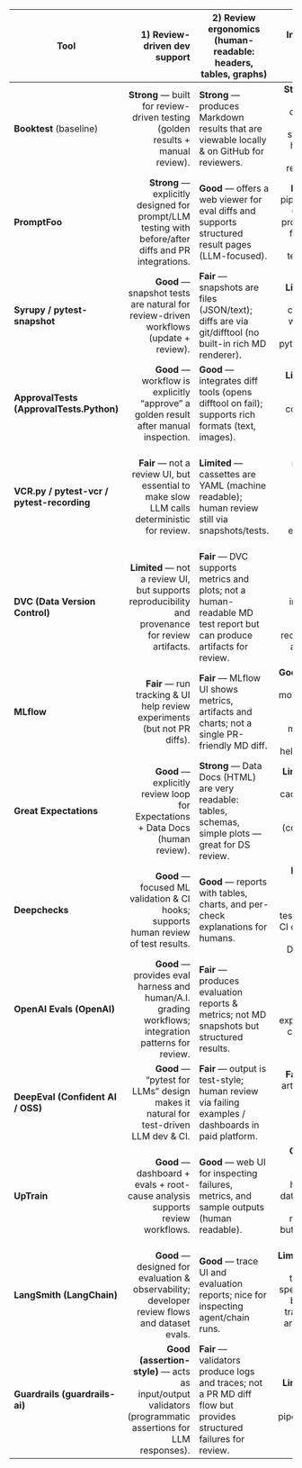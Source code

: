 | Tool                                       |                                                                              1) Review-driven dev support | 2) Review ergonomics (human-readable: headers, tables, graphs)                                                       |                                                                   3) Intermediate caching & iteration speed |                                                                                     4) Regression testing |                                                    5) Snapshotting of env / external resources (GPT / local models / HTTP) |                                                                     6) Parallelization & dependency resolution |                                                  7) Multi-purpose for DS/AI (asserts, async, LLM, topic modelling) | Notes & sources                                                                                          |
| ------------------------------------------ | --------------------------------------------------------------------------------------------------------: | -------------------------------------------------------------------------------------------------------------------- | ----------------------------------------------------------------------------------------------------------: | --------------------------------------------------------------------------------------------------------: | -------------------------------------------------------------------------------------------------------------------------: | -------------------------------------------------------------------------------------------------------------: | -----------------------------------------------------------------------------------------------------------------: | -------------------------------------------------------------------------------------------------------- |
| **Booktest** (baseline)                    |                            **Strong** — built for review-driven testing (golden results + manual review). | **Strong** — produces Markdown results that are viewable locally & on GitHub for reviewers.                          |                **Strong** — has internal dependency graph and smart re-run heuristics to avoid recomputing. |                           **Strong** — snapshot + difftool workflow built-in; intended for CI/regression. |                                     **Good** — supports snapshotting of LLM calls and replay (booktest snapshot behavior). |                        **Strong** — built-in resource-monitoring, dependency graph, parallel run optimization. |                                           **Broad** — targeted at DS/LLM/topic model QA plus assertions and diffs. | Booktest docs & repo. ([GitHub][1])                                                                      |
| **PromptFoo**                              |      **Strong** — explicitly designed for prompt/LLM testing with before/after diffs and PR integrations. | **Good** — offers a web viewer for eval diffs and supports structured result pages (LLM-focused).                    |          **Fair** — not a pipeline cache (focused on prompt evals); fast iteration for prompt tests though. |                         **Strong** — CI integration (GitHub Action) and before/after comparisons for PRs. |                 **Good** — stores inputs/outputs; supports self-hosting and replay of evals (not low-level HTTP cassette). |                              **Fair** — runs evals in parallel but not a general dependency resolution system. |               **Specialized** — excellent for prompts/agents/RAG; less for general heavy multi-stage DS pipelines. | PromptFoo (repo + docs: CLI, web viewer, GitHub Action). ([GitHub][2])                                   |
| **Syrupy / pytest-snapshot**               |                      **Good** — snapshot tests are natural for review-driven workflows (update + review). | **Fair** — snapshots are files (JSON/text); diffs are via git/difftool (no built-in rich MD renderer).               |                          **Limited** — no built-in caching; pair with caching tools or use pytest fixtures. |                                  **Strong** — classic regression testing via snapshot mismatch → fail CI. |                                        **Limited** — doesn’t record HTTP/LLM calls itself; combine with VCR.py for replay. |                           **Fair** — pytest supports parallelism (xdist) but not inter-test dependency graphs. |  **General** — good generic snapshotting for outputs (LLM strings, topic lists) but lacks domain-specific metrics. | Syrupy repo/docs — zero-dependency pytest snapshot plugin. ([GitHub][3])                                 |
| **ApprovalTests (ApprovalTests.Python)**   |                      **Good** — workflow is explicitly “approve” a golden result after manual inspection. | **Good** — integrates diff tools (opens difftool on fail); supports rich formats (text, images).                     |                                             **Limited** — no pipeline caching; combine with external cache. |                        **Strong** — approved files act as golden masters; CI fails on unexpected changes. |                                                **Limited** — no HTTP/LLM cassette capability; pair with VCR.py/pytest-vcr. |                                      **Fair** — pytest ecosystem parallelism OK; no built-in dependency graph. |   **General** — strong for manual approval workflows, flexible outputs (good for human review of complex results). | ApprovalTests.Python + pytest plugin (diff tool integration). ([GitHub][4])                              |
| **VCR.py / pytest-vcr / pytest-recording** |                **Fair** — not a review UI, but essential to make slow LLM calls deterministic for review. | **Limited** — cassettes are YAML (machine readable); human review still via snapshots/tests.                         |                    **Strong** — makes tests fast by replaying recorded HTTP responses; enormous CI speedup. |               **Strong** — deterministic replay makes regression testing feasible without live API calls. |                  **Strong** — directly records HTTP interactions (great for GPT REST calls or local model HTTP endpoints). |                       **Caveat** — parallel tests need careful cassette naming to avoid conflicts; but usable. |                              **Complementary** — not a full testing UI; combine with snapshot/approval frameworks. | VCR.py docs and pytest-vcr plugin (cassette recording & pytest integration). ([vcrpy.readthedocs.io][5]) |
| **DVC (Data Version Control)**             |          **Limited** — not a review UI, but supports reproducibility and provenance for review artifacts. | **Fair** — DVC supports metrics and plots; not a human-readable MD test report but can produce artifacts for review. |              **Strong** — designed to cache large intermediate artifacts, avoids recomputation across runs. | **Fair** — integrates into pipelines & CI; not snapshot tests per se but supports reproducible baselines. |                          **Limited** — doesn’t record HTTP calls; records datasets/artifacts and ties them to Git commits. | **Strong** — explicit stage dependencies (pipelines) and reproducible re-execution; good for multi-stage jobs. | **Complementary** — pairs well with snapshot tests for storing big intermediates (topic model states, embeddings). | DVC docs: pipeline stages, cache, remote storage. ([Data Version Control · DVC][6])                      |
| **MLflow**                                 |                                  **Fair** — run tracking & UI help review experiments (but not PR diffs). | **Fair** — MLflow UI shows metrics, artifacts and charts; not a single PR-friendly MD diff.                          |  **Good** — stores artifacts & models for fast reuse; not a general memoization engine but helps iteration. |                            **Good** — track runs and compare metrics over time; can be used in CI checks. |                            **Limited** — logs artifacts & inputs; does not natively record HTTP interactions (use VCR.py). |                           **Fair** — supports concurrent runs & tracking; not a scheduler/dependency resolver. |              **General** — good for models/metrics/artifacts; combine with snapshot frameworks for golden outputs. | MLflow CLI & model/artifact registry docs. ([MLflow][7])                                                 |
| **Great Expectations**                     |                            **Good** — explicitly review loop for Expectations + Data Docs (human review). | **Strong** — Data Docs (HTML) are very readable: tables, schemas, simple plots — great for DS review.                |                **Limited** — not an artifact cache; used to validate datasets (combine with DVC for cache). |       **Strong** — expectations are assertions; CI can fail when expectations break (regression control). |             **Limited** — not for recording LLM HTTP calls; validates data outputs rather than request/response snapshots. |          **Fair** — integrates into pipelines (hooks/checkpoints); not a full scheduler but pipeline-friendly. |                          **Focused** — excellent for data QA and pre/post checks (complements LLM/LLM-eval tools). | Great Expectations Data Docs & Expectation Suite docs. ([Great Expectations][8])                         |
| **Deepchecks**                             |                       **Good** — focused ML validation & CI hooks; supports human review of test results. | **Good** — reports with tables, charts, and per-check explanations for humans.                                       |             **Fair** — not a general file cache; focused on test speed and CI checks; pair with DVC/MLflow. |                                         **Strong** — continuous validation & regression checks available. |            **Limited→Good** — has LLM evaluation components and ML checks; does not record raw HTTP but processes outputs. |                                          **Fair** — designed for CI/monitoring; not a dependency graph engine. |                                    **Good** — broad ML checks; some LLM support in commercial/enterprise features. | Deepchecks docs & papers. ([docs.deepchecks.com][9])                                                     |
| **OpenAI Evals (OpenAI)**                  |       **Good** — provides eval harness and human/A.I. grading workflows; integration patterns for review. | **Fair** — produces evaluation reports & metrics; not MD snapshots but structured results.                           |                              **Limited** — evals call models and can be expensive; use cassettes for speed. |                        **Strong** — built for comparison/regression across model versions and benchmarks. | **Good** — focuses on LLMs; can capture and evaluate outputs but needs complementary recording if you want offline replay. |                                   **Limited** — not a pipeline manager; can run many evals in parallel though. |                                         **Specialized** — LLM-first evaluation framework (benchmarking & grading). | OpenAI Evals repo/docs. ([GitHub][10])                                                                   |
| **DeepEval (Confident AI / OSS)**          |                        **Good** — “pytest for LLMs” design makes it natural for test-driven LLM dev & CI. | **Fair** — output is test-style; human review via failing examples / dashboards in paid platform.                    |                                    **Fair** — not an artifact cache; focused on evaluation speed & metrics. |                              **Strong** — explicit support for regression & tracking (Pytest-like tests). |                         **Good** — built to evaluate LLM outputs (metrics, automated graders); combine with VCR to replay. |                 **Fair** — supports running & evaluating many tests; dependency resolution not a core feature. |                           **Specialized** — excellent for LLM unit tests & metrics (G-Eval, hallucination checks). | DeepEval repo/docs (open-source & company). ([GitHub][11])                                               |
| **UpTrain**                                |                             **Good** — dashboard + evals + root-cause analysis supports review workflows. | **Good** — web UI for inspecting failures, metrics, and sample outputs (human readable).                             |     **Good** — can operate at scale and handle large datasets; not a DVC replacement but works with traces. |                             **Strong** — designed for regression testing & continuous evaluation of LLMs. |                  **Good** — built for LLM traces/evaluation; stores traces for re-runs and analysis (replay is supported). |                                 **Fair** — scales to many rows; not a generic multi-stage dependency resolver. |                           **LLM/Ops First** — full-stack LLMOps: evaluation, monitoring, regression, dashboarding. | UpTrain docs & repo. ([UpTrain][12])                                                                     |
| **LangSmith (LangChain)**                  |             **Good** — designed for evaluation & observability; developer review flows and dataset evals. | **Good** — trace UI and evaluation reports; nice for inspecting agent/chain runs.                                    | **Limited→Good** — stores traces & can speed iteration by replaying traces; not an artifact cache like DVC. |                   **Strong** — purpose-built for iterating/evaluating chain/agent changes and regression. |          **Good** — records traces, runs offline evaluations on saved datasets; for low-level HTTP still pair with VCR.py. |                                   **Fair** — parallel run support in platform; not a general dependency graph. |                                                **LLM/Agent First** — great if you already use LangChain or agents. | LangSmith docs (evaluation concepts). ([LangChain Docs][13])                                             |
| **Guardrails (guardrails-ai)**             | **Good (assertion-style)** — acts as input/output validators (programmatic assertions for LLM responses). | **Fair** — validators produce logs and traces; not a PR MD diff flow but provides structured failures for review.    |                                                      **Limited** — not an artifact cache or pipeline cache. |                     **Strong** — programmatic assertions (fail on violations) → CI can block regressions. |            **Good** — validates/structures LLM outputs; not a cassette recorder but useful to assert response correctness. |                                    **Fair** — can run in parallel alongside agents; not a dependency resolver. |              **Focused** — best used to enforce correctness/sanity of LLM outputs; pairs well with snapshot tests. | Guardrails docs & repo. ([guardrails][14])                                                               |

[1]: https://github.com/lumoa-oss/booktest/blob/main/getting-started.md "booktest/getting-started.md at main · lumoa-oss/booktest · GitHub"
[2]: https://github.com/promptfoo/promptfoo?utm_source=chatgpt.com "promptfoo/promptfoo: Test your prompts, agents, and RAGs ..."
[3]: https://github.com/syrupy-project/syrupy?utm_source=chatgpt.com "syrupy-project/syrupy: :pancakes: The sweeter pytest ..."
[4]: https://github.com/approvals/ApprovalTests.Python?utm_source=chatgpt.com "approvals/ApprovalTests.Python"
[5]: https://vcrpy.readthedocs.io/?utm_source=chatgpt.com "VCR.py — vcrpy 6.0.2 documentation"
[6]: https://dvc.org/doc/start?utm_source=chatgpt.com "Get Started with DVC | Data Version Control"
[7]: https://mlflow.org/docs/latest/cli.html?utm_source=chatgpt.com "Command-Line Interface"
[8]: https://docs.greatexpectations.io/docs/0.18/reference/learn/terms/data_docs/?utm_source=chatgpt.com "Data Docs | Great Expectations"
[9]: https://docs.deepchecks.com/stable/getting-started/welcome.html?utm_source=chatgpt.com "Welcome to Deepchecks! — Deepchecks Documentation"
[10]: https://github.com/openai/evals?utm_source=chatgpt.com "openai/evals"
[11]: https://github.com/confident-ai/deepeval?utm_source=chatgpt.com "confident-ai/deepeval: The LLM Evaluation Framework"
[12]: https://docs.uptrain.ai/?utm_source=chatgpt.com "UpTrain: Introduction"
[13]: https://docs.langchain.com/langsmith/evaluation-concepts?utm_source=chatgpt.com "Evaluation Concepts - Docs by LangChain"
[14]: https://guardrailsai.com/docs/?utm_source=chatgpt.com "Introduction | Your Enterprise AI needs Guardrails"
